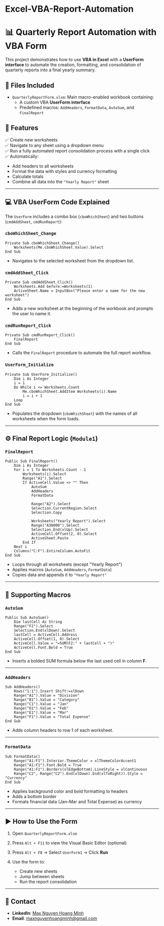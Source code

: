 # Excel-VBA-Report-Automation
# 📊 Quarterly Report Automation with VBA Form

This project demonstrates how to use **VBA in Excel** with a **UserForm interface** to automate the creation, formatting, and consolidation of quarterly reports into a final yearly summary.

## 📁 Files Included

- `QuarterlyReportForm.xlsm`: Main macro-enabled workbook containing:
  - A custom VBA **UserForm interface**
  - Predefined macros: `AddHeaders`, `FormatData`, `AutoSum`, and `FinalReport`

## 🧰 Features

✅ Create new worksheets  
✅ Navigate to any sheet using a dropdown menu  
✅ Run a fully automated report consolidation process with a single click  
✅ Automatically:
- Add headers to all worksheets
- Format the data with styles and currency formatting
- Calculate totals
- Combine all data into the `"Yearly Report"` sheet

---

## 💻 VBA UserForm Code Explained

The `UserForm` includes a combo box (`cboWhichSheet`) and two buttons (`cmdAddSheet`, `cmdRunReport`):

### `cboWhichSheet_Change`

```vba
Private Sub cboWhichSheet_Change()
    Worksheets(Me.cboWhichSheet.Value).Select
End Sub
````

* Navigates to the selected worksheet from the dropdown list.

### `cmdAddSheet_Click`

```vba
Private Sub cmdAddSheet_Click()
    Worksheets.Add before:=Worksheets(1)
    ActiveSheet.Name = InputBox("Please enter a name for the new worksheet")
End Sub
```

* Adds a new worksheet at the beginning of the workbook and prompts the user to name it.

### `cmdRunReport_Click`

```vba
Private Sub cmdRunReport_Click()
    FinalReport
End Sub
```

* Calls the `FinalReport` procedure to automate the full report workflow.

### `UserForm_Initialize`

```vba
Private Sub UserForm_Initialize()
    Dim i As Integer
    i = 1
    Do While i <= Worksheets.Count
        Me.cboWhichSheet.AddItem Worksheets(i).Name
        i = i + 1
    Loop
End Sub
```

* Populates the dropdown (`cboWhichSheet`) with the names of all worksheets when the form loads.

---

## ⚙️ Final Report Logic (`Module1`)

### `FinalReport`

```vba
Public Sub FinalReport()
    Dim i As Integer
    For i = 1 To Worksheets.Count - 1
        Worksheets(i).Select
        Range("A1").Select
        If ActiveCell.Value <> "" Then
            AutoSum
            AddHeaders
            FormatData

            Range("A2").Select
            Selection.CurrentRegion.Select
            Selection.Copy

            Worksheets("Yearly Report").Select
            Range("A30000").Select
            Selection.End(xlUp).Select
            ActiveCell.Offset(2, 0).Select
            ActiveSheet.Paste
        End If
    Next i
    Columns("C:F").EntireColumn.AutoFit
End Sub
```

* Loops through all worksheets (except "Yearly Report")
* Applies macros (`AutoSum`, `AddHeaders`, `FormatData`)
* Copies data and appends it to `"Yearly Report"`

---

## 🧮 Supporting Macros

### `AutoSum`

```vba
Public Sub AutoSum()
    Dim lastCell As String
    Range("F2").Select
    Selection.End(xlDown).Select
    lastCell = ActiveCell.Address
    ActiveCell.Offset(1, 0).Select
    ActiveCell.Value = "=SUM(F2:" + lastCell + ")"
    ActiveCell.Font.Bold = True
End Sub
```

* Inserts a bolded SUM formula below the last used cell in column **F**.

---

### `AddHeaders`

```vba
Sub AddHeaders()
    Rows("1:1").Insert Shift:=xlDown
    Range("A1").Value = "Division"
    Range("B1").Value = "Category"
    Range("C1").Value = "Jan"
    Range("D1").Value = "Feb"
    Range("E1").Value = "Mar"
    Range("F1").Value = "Total Expense"
End Sub
```

* Adds column headers to row 1 of each worksheet.

---

### `FormatData`

```vba
Sub FormatData()
    Range("A1:F1").Interior.ThemeColor = xlThemeColorAccent1
    Range("A1:F1").Font.Bold = True
    Range("A1:F1").Borders(xlEdgeBottom).LineStyle = xlContinuous
    Range("C2", Range("C2").End(xlDown).End(xlToRight)).Style = "Currency"
End Sub
```

* Applies background color and bold formatting to headers
* Adds a bottom border
* Formats financial data (Jan–Mar and Total Expense) as currency

---

## ▶️ How to Use the Form

1. Open `QuarterlyReportForm.xlsm`
2. Press `Alt + F11` to view the Visual Basic Editor (optional)
3. Press `Alt + F8` → Select `UserForm1` → Click **Run**
4. Use the form to:

   * Create new sheets
   * Jump between sheets
   * Run the report consolidation

---

## 📧 Contact

* **LinkedIn**: [Max Nguyen Hoang Minh](https://www.linkedin.com/in/max-nguyen-hoang-minh)
* **Email**: [maxnguyenhoangminh@gmail.com](mailto:maxnguyenhoangminh@gmail.com)

```


